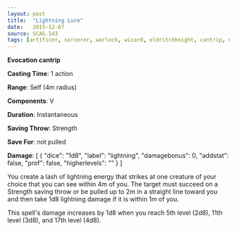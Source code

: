 ```yaml
---
layout: post
title:  "Lightning Lure"
date:   2015-12-07
source: SCAG.143
tags: [artificer, sorcerer, warlock, wizard, eldritchknight, cantrip, evocation]
---
```


**Evocation cantrip**

**Casting Time**: 1 action

**Range**: Self (4m radius)

**Components**: V

**Duration**: Instantaneous

**Saving Throw**: Strength

**Save For**: not pulled

**Damage**: [ { "dice": "1d8", "label": "lightning", "damagebonus": 0, "addstat": false, "prof": false, "higherlevels": "" } ]

You create a lash of lightning energy that strikes at one creature of your choice that you can see within 4m of you. The target must succeed on a Strength saving throw or be pulled up to 2m in a straight line toward you and then take 1d8 lightning damage if it is within 1m of you.

This spell's damage increases by 1d8 when you reach 5th level (2d8), 11th level (3d8), and 17th level (4d8).